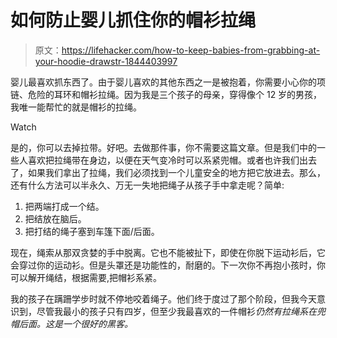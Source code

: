 # 如何防止婴儿抓住你的帽衫拉绳

> 原文：<https://lifehacker.com/how-to-keep-babies-from-grabbing-at-your-hoodie-drawstr-1844403997>

婴儿最喜欢抓东西了。由于婴儿喜欢的其他东西之一是被抱着，你需要小心你的项链、危险的耳环和帽衫拉绳。因为我是三个孩子的母亲，穿得像个 12 岁的男孩，我唯一能帮忙的就是帽衫的拉绳。

Watch

是的，你可以去掉拉带。好吧。去做那件事，你不需要这篇文章。但是我们中的一些人喜欢把拉绳带在身边，以便在天气变冷时可以系紧兜帽。或者也许我们出去了，如果我们拿出了拉绳，我们必须找到一个儿童安全的地方把它放进去。那么，还有什么方法可以半永久、万无一失地把绳子从孩子手中拿走呢？简单:

1.  把两端打成一个结。
2.  把结放在脑后。
3.  把打结的绳子塞到车篷下面/后面。

现在，绳索从那双贪婪的手中脱离。它也不能被扯下，即使在你脱下运动衫后，它会穿过你的运动衫。但是头罩还是功能性的，耐磨的。下一次你不再抱小孩时，你可以解开绳结，根据需要,把帽衫系紧。

我的孩子在蹒跚学步时就不停地咬着绳子。他们终于度过了那个阶段，但我今天意识到，尽管我最小的孩子只有四岁，但至少我最喜欢的一件帽衫*仍然有拉绳系在兜帽后面。这是一个很好的黑客。*
